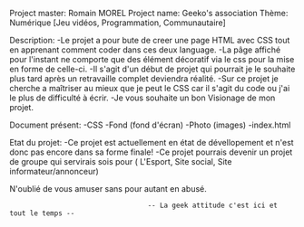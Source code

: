 Project master: Romain MOREL
Project name: Geeko's association
Thème: Numérique [Jeu vidéos, Programmation, Communautaire]

Description:
      -Le projet a pour bute de creer une page HTML avec CSS tout en apprenant comment coder dans ces deux language.
      -La pâge affiché pour l'instant ne comporte que des élément décoratif via le css pour la mise en forme de celle-ci.
      -Il s'agit d'un début de projet qui pourrait je le souhaite plus tard après un retravaille complet deviendra réalité.
      -Sur ce projet je cherche a maîtriser au mieux que je peut le CSS car il s'agit du code ou j'ai le plus de difficulté à écrir.
      -Je vous souhaite un bon Visionage de mon projet.


Document présent:
      -CSS
      -Fond (fond d'écran)
      -Photo (images)
      -index.html
      
Etat du projet:
      -Ce projet est actuellement en état de dévellopement et n'est donc pas encore dans sa forme finale!
      -Ce projet pourrais devenir un projet de groupe qui servirais sois pour ( L'Esport, Site social, Site informateur/annonceur)

N'oublié de vous amuser sans pour autant en abusé.

                                      -- La geek attitude c'est ici et tout le temps --
